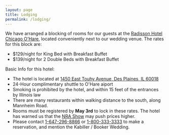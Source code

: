 ```yaml
---
layout: page
title: Lodging
permalink: /lodging/
---
```


We have arranged a blocking of rooms for our guests at the
<a href="http://www.radisson.com/des-plaines-hotel-il-60018/ildespla">Radisson Hotel Chicago O'Hare</a>, located conveniently next to our wedding venue. The rates for this block are:

- $129/night for King Bed with Breakfast Buffet
- $139/night for 2 Double Beds with Breakfast Buffet

Basic Info for this hotel:

- The hotel is located at <a href="https://goo.gl/maps/nn8XC">1450 East Touhy Avenue, Des Plaines, IL 60018</a>
- 24-Hour complimentary shuttle to O'Hare aiport
- Smoking is prohibited by the hotel, and within 15 feet of the entrances by Illinois law
- There are many restaurants within walking distance to the south, along Mannheim Road.
- Rooms must be registered by <b style='font-weight: bold'>May 3rd</b> to lock in these rates. The hotel has warned us that the <a href="http://show.restaurant.org/">NRA Show</a> may push prices higher.
- Please contact <a href="tel:18472968866">1-647-296-8866</a> or <a href="tel:18003333333">1-800-333-3333</a> to make a reservation, and mention the Kabiller / Booker Wedding.
